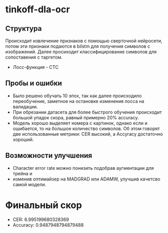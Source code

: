 ﻿# tinkoff-dla-ocr

## Структура
Происходит извлечение признаков с помощью сверточной нейросети, потом эти признаки подаются в bilstm для получения символов с изображений. Далее просиходит классифицирование символов для сопоставения с таргетом. 
- Лосс-функция - CTC

## Пробы и ошибки
- Было решено обучать 10 эпох, так как далее происходило переобучение, заметное на остановке изменения лосса на валидации.
- При обрезании датасета для более быстрого обучения происходит большой упадок скора, равный примерно 20% accuracy.
- Модель хорошо выделяет номера с картинок, однако если и ошибается, то на большое количество символов. Об этом говорят две использованные метрики: CER высокий, а Accyracy достаточно хороший. 

## Возможности улучшения
- Character error rate можно понизить подобрав аугментации для трейна и 
- изменив оптимайзер на MADGRAD или ADAMW, улучшив качетсво самой модели. 


# Финальный скор
- CER: 6.995199680328369
- Accuracy: 0.9487948794879488
